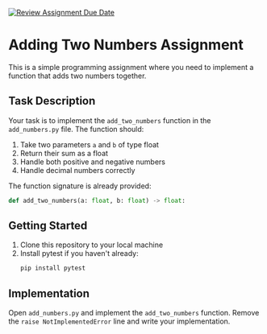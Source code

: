 [![Review Assignment Due Date](https://classroom.github.com/assets/deadline-readme-button-22041afd0340ce965d47ae6ef1cefeee28c7c493a6346c4f15d667ab976d596c.svg)](https://classroom.github.com/a/tEmtATUi)
# Adding Two Numbers Assignment

This is a simple programming assignment where you need to implement a function that adds two numbers together.

## Task Description

Your task is to implement the `add_two_numbers` function in the `add_numbers.py` file. The function should:

1. Take two parameters `a` and `b` of type float
2. Return their sum as a float
3. Handle both positive and negative numbers
4. Handle decimal numbers correctly

The function signature is already provided:

```python
def add_two_numbers(a: float, b: float) -> float:
```

## Getting Started

1. Clone this repository to your local machine
2. Install pytest if you haven't already:
   ```bash
   pip install pytest
   ```

## Implementation

Open `add_numbers.py` and implement the `add_two_numbers` function. Remove the `raise NotImplementedError` line and write your implementation.